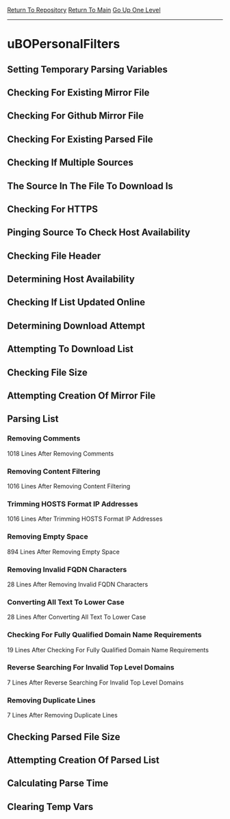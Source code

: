 [Return To Repository](https://github.com/deathbybandaid/piholeparser/)
[Return To Main](https://github.com/deathbybandaid/piholeparser/blob/master/RecentRunLogs/Mainlog.md)
[Go Up One Level](https://github.com/deathbybandaid/piholeparser/blob/master/RecentRunLogs/TopLevelScripts/30-Processing-Blacklists.md)
____________________________________
# uBOPersonalFilters
## Setting Temporary Parsing Variables
## Checking For Existing Mirror File
## Checking For Github Mirror File
## Checking For Existing Parsed File
## Checking If Multiple Sources
## The Source In The File To Download Is
## Checking For HTTPS
## Pinging Source To Check Host Availability
## Checking File Header
## Determining Host Availability
## Checking If List Updated Online
## Determining Download Attempt
## Attempting To Download List
## Checking File Size
## Attempting Creation Of Mirror File
## Parsing List
### Removing Comments
1018 Lines After Removing Comments
### Removing Content Filtering
1016 Lines After Removing Content Filtering
### Trimming HOSTS Format IP Addresses
1016 Lines After Trimming HOSTS Format IP Addresses
### Removing Empty Space
894 Lines After Removing Empty Space
### Removing Invalid FQDN Characters
28 Lines After Removing Invalid FQDN Characters
### Converting All Text To Lower Case
28 Lines After Converting All Text To Lower Case
### Checking For Fully Qualified Domain Name Requirements
19 Lines After Checking For Fully Qualified Domain Name Requirements
### Reverse Searching For Invalid Top Level Domains
7 Lines After Reverse Searching For Invalid Top Level Domains
### Removing Duplicate Lines
7 Lines After Removing Duplicate Lines
## Checking Parsed File Size
## Attempting Creation Of Parsed List
## Calculating Parse Time
## Clearing Temp Vars
